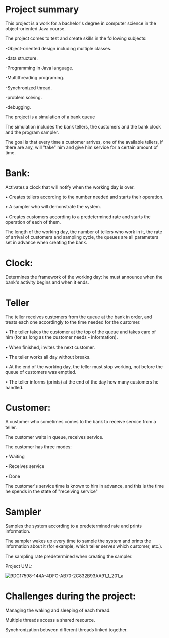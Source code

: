 # Project summary

This project is a work for a bachelor's degree in computer science in the object-oriented Java course.

The project comes to test and create skills in the following subjects:

-Object-oriented design including multiple classes.

-data structure.

-Programming in Java language.

-Multithreading programing.

-Synchronized thread.

-problem solving.

-debugging.

The project is a simulation of a bank queue

The simulation includes the bank tellers, the customers and the bank clock and the program sampler.

The goal is that every time a customer arrives, one of the available tellers, if there are any, will "take" him and give him service for a certain amount of time.

# Bank:
Activates a clock that will notify when the working day is over.

•⁠  ⁠Creates tellers according to the number needed and starts their operation.

•⁠  ⁠A sampler who will demonstrate the system.

•⁠  ⁠Creates customers according to a predetermined rate and starts the operation of each of them.

The length of the working day, the number of tellers who work in it, the rate of arrival of customers and sampling cycle,
the queues are all parameters set in advance when creating the bank.

# Clock:

Determines the framework of the working day: he must announce when the bank's activity begins and when it ends.

# Teller

The teller receives customers from the queue at the bank in order, and treats each one accordingly to the time needed for the customer.

•⁠  ⁠The teller takes the customer at the top of the queue and takes care of him (for as long as the customer needs - information).

•⁠⁠ When finished, invites the next customer.

•⁠  ⁠The teller works all day without breaks.

•⁠  ⁠At the end of the working day, the teller must stop working, not before the queue of customers was emptied.

•⁠  ⁠The teller informs (prints) at the end of the day how many customers he handled.

# Customer:

A customer who sometimes comes to the bank to receive service from a teller.

The customer waits in queue, receives service. 

The customer has three modes:

•⁠  ⁠Waiting 

•⁠  ⁠Receives service 

•⁠   Done

The customer's service time is known to him in advance, and this is the time he spends in the state of "receiving service"

# Sampler

Samples the system according to a predetermined rate and prints information.

The sampler wakes up every time to sample the system and prints the information about it (for example, which teller serves which customer, etc.). 

The sampling rate predetermined when creating the sampler.


Project UML:


![9DC17598-144A-4DFC-AB70-2C832B93AA91_1_201_a](https://github.com/user-attachments/assets/f59be04a-48c9-4a7c-b85f-28d70d1f56d4)

# Challenges during the project:

Managing the waking and sleeping of each thread.

Multiple threads access a shared resource.

Synchronization between different threads linked together.
